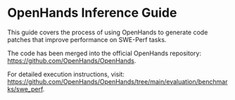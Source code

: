 # OpenHands Inference Guide

This guide covers the process of using OpenHands to generate code patches that improve performance on SWE-Perf tasks.

The code has been merged into the official OpenHands repository: https://github.com/OpenHands/OpenHands.

For detailed execution instructions, visit: https://github.com/OpenHands/OpenHands/tree/main/evaluation/benchmarks/swe_perf.